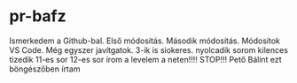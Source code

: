# pr-bafz
Ismerkedem a Github-bal.
Első módosítás.
Második módosítás.
Módosítok VS Code.
Még egyszer javítgatok.
3-ik is siokeres.
nyolcadik sorom
kilences
tizedik
11-es sor
12-es sor
írom a levelem a neten!!!!
STOP!!!
Pető Bálint
ezt böngészőben írtam
